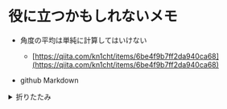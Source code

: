 # 役に立つかもしれないメモ

- 角度の平均は単純に計算してはいけない
  - [https://qiita.com/kn1cht/items/6be4f9b7ff2da940ca68](https://qiita.com/kn1cht/items/6be4f9b7ff2da940ca68)

- github Markdown
<details>
  - <summary>折りたたみ</summary>
  ```
  <details>
  <summary>折りたたみ</summary>
  ここに空行を入れた方が良いかも
  内容内容内容内容内容
  </details>
  ```
</details>




